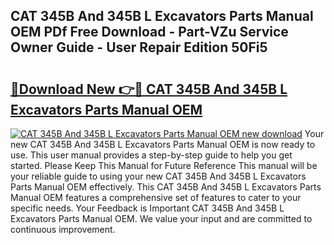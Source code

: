 ## CAT 345B And 345B L Excavators Parts Manual OEM PDf Free Download - Part-VZu Service Owner Guide - User Repair Edition 50Fi5

# <h2><a href="http://bc82696.oget.top/?id=CAT+345B+And+345B+L+Excavators+Parts+Manual+OEM">🔗Download New 👉🔴 CAT 345B And 345B L Excavators Parts Manual OEM</a></h2>

[![CAT 345B And 345B L Excavators Parts Manual OEM new download](https://i.imgur.com/5g1atiW.png)](http://bc82696.oget.top/?id=CAT+345B+And+345B+L+Excavators+Parts+Manual+OEM)
Your new CAT 345B And 345B L Excavators Parts Manual OEM is now ready to use. This user manual provides a step-by-step guide to help you get started. Please Keep This Manual for Future Reference This manual will be your reliable guide to using your new CAT 345B And 345B L Excavators Parts Manual OEM effectively. This CAT 345B And 345B L Excavators Parts Manual OEM features a comprehensive set of features to cater to your specific needs. Your Feedback is Important CAT 345B And 345B L Excavators Parts Manual OEM. We value your input and are committed to continuous improvement.
